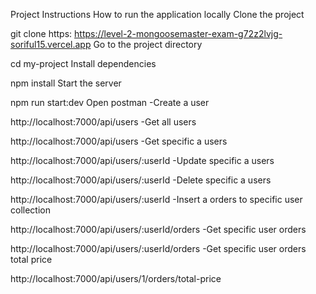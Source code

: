 Project Instructions
How to run the application locally
Clone the project

git clone https: https://level-2-mongoosemaster-exam-g72z2lvjg-soriful15.vercel.app
Go to the project directory

cd my-project
Install dependencies

npm install
Start the server

npm run start:dev
Open postman
-Create a user

http://localhost:7000/api/users
-Get all users

http://localhost:7000/api/users
-Get specific a users

http://localhost:7000/api/users/:userId
-Update specific a users

http://localhost:7000/api/users/:userId
-Delete specific a users

http://localhost:7000/api/users/:userId
-Insert a orders to specific user collection

http://localhost:7000/api/users/:userId/orders
-Get specific user orders

http://localhost:7000/api/users/:userId/orders
-Get specific user orders total price

http://localhost:7000/api/users/1/orders/total-price
